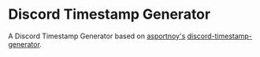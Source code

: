 # Discord Timestamp Generator 

A Discord Timestamp Generator based on [asportnoy's](https://github.com/asportnoy) [discord-timestamp-generator](https://github.com/asportnoy/discord-timestamp-generator).